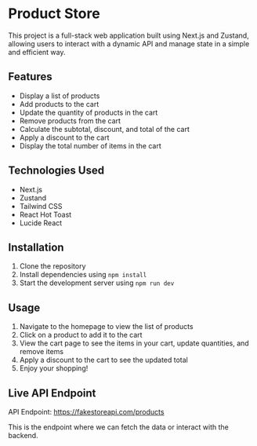 # Product Store

This project is a full-stack web application built using Next.js and Zustand, allowing users to interact with a dynamic API and manage state in a simple and efficient way.

## Features

- Display a list of products
- Add products to the cart
- Update the quantity of products in the cart
- Remove products from the cart
- Calculate the subtotal, discount, and total of the cart
- Apply a discount to the cart
- Display the total number of items in the cart

## Technologies Used

- Next.js
- Zustand
- Tailwind CSS
- React Hot Toast
- Lucide React

## Installation

1. Clone the repository
2. Install dependencies using `npm install`
3. Start the development server using `npm run dev`

## Usage

1. Navigate to the homepage to view the list of products
2. Click on a product to add it to the cart
3. View the cart page to see the items in your cart, update quantities, and remove items
4. Apply a discount to the cart to see the updated total
5. Enjoy your shopping!

## Live API Endpoint

API Endpoint: https://fakestoreapi.com/products

This is the endpoint where we can fetch the data or interact with the backend.
